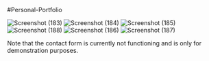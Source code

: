 #Personal-Portfolio


![Screenshot (183)](https://github.com/Shub26vish/Persona-Portfolio/assets/127945668/f9e764f5-7b36-440a-a920-febb300a4855)
![Screenshot (184)](https://github.com/Shub26vish/Persona-Portfolio/assets/127945668/147213de-7e0a-47e7-8d3b-5cb0330ff7c9)
![Screenshot (185)](https://github.com/Shub26vish/Persona-Portfolio/assets/127945668/31399b91-3b70-4dc8-a0b5-fc26d6b2f176)
![Screenshot (188)](https://github.com/Shub26vish/Persona-Portfolio/assets/127945668/65abdbb5-5a3e-43a6-b089-73b08747e71c)
![Screenshot (186)](https://github.com/Shub26vish/Persona-Portfolio/assets/127945668/7d1aab29-2cd2-493a-904f-40853b41a3a0)
![Screenshot (187)](https://github.com/Shub26vish/Persona-Portfolio/assets/127945668/cf51cbbb-5aee-4ef8-84cc-1134e1878fef)

Note that the contact form is currently not functioning and is only for demonstration purposes.
